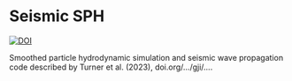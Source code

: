 # Seismic SPH
[![DOI](https://img.shields.io/badge/DOI-.../gji/...-blue.svg)](https://doi.org/.../gji/...)

Smoothed particle hydrodynamic simulation and seismic wave propagation code described by Turner et al. (2023), doi.org/.../gji/....
